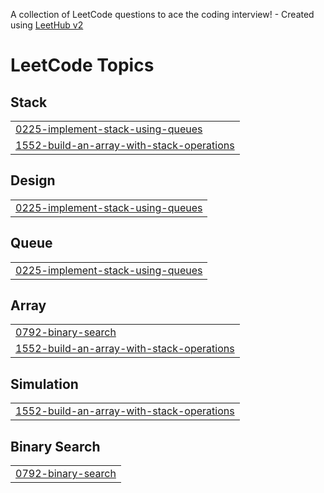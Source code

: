 A collection of LeetCode questions to ace the coding interview! - Created using [LeetHub v2](https://github.com/arunbhardwaj/LeetHub-2.0)
<!---LeetCode Topics Start-->
# LeetCode Topics
## Stack
|  |
| ------- |
| [0225-implement-stack-using-queues](https://github.com/idrish18/30days/tree/master/0225-implement-stack-using-queues) |
| [1552-build-an-array-with-stack-operations](https://github.com/idrish18/30days/tree/master/1552-build-an-array-with-stack-operations) |
## Design
|  |
| ------- |
| [0225-implement-stack-using-queues](https://github.com/idrish18/30days/tree/master/0225-implement-stack-using-queues) |
## Queue
|  |
| ------- |
| [0225-implement-stack-using-queues](https://github.com/idrish18/30days/tree/master/0225-implement-stack-using-queues) |
## Array
|  |
| ------- |
| [0792-binary-search](https://github.com/idrish18/30days/tree/master/0792-binary-search) |
| [1552-build-an-array-with-stack-operations](https://github.com/idrish18/30days/tree/master/1552-build-an-array-with-stack-operations) |
## Simulation
|  |
| ------- |
| [1552-build-an-array-with-stack-operations](https://github.com/idrish18/30days/tree/master/1552-build-an-array-with-stack-operations) |
## Binary Search
|  |
| ------- |
| [0792-binary-search](https://github.com/idrish18/30days/tree/master/0792-binary-search) |
<!---LeetCode Topics End-->